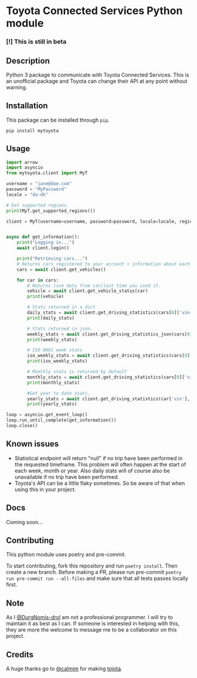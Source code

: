 # Toyota Connected Services Python module

### [!] **This is still in beta**

## Description

Python 3 package to communicate with Toyota Connected Services.
This is an unofficial package and Toyota can change their API at any point without warning.

## Installation

This package can be installed through `pip`.

```text
pip install mytoyota
```

## Usage

```python
import arrow
import asyncio
from mytoyota.client import MyT

username = "jane@doe.com"
password = "MyPassword"
locale = "da-dk"

# Get supported regions.
print(MyT.get_supported_regions())

client = MyT(username=username, password=password, locale=locale, region="europe")


async def get_information():
    print("Logging in...")
    await client.login()

    print("Retrieving cars...")
    # Returns cars registered to your account + information about each car.
    cars = await client.get_vehicles()

    for car in cars:
        # Returns live data from car/last time you used it.
        vehicle = await client.get_vehicle_status(car)
        print(vehicle)

        # Stats returned in a dict
        daily_stats = await client.get_driving_statistics(cars[0]['vin'], interval="day")
        print(daily_stats)

        # Stats returned in json.
        weekly_stats = await client.get_driving_statistics_json(cars[0]['vin'], interval="week")
        print(weekly_stats)

        # ISO 8601 week stats
        iso_weekly_stats = await client.get_driving_statistics(cars[0]['vin'], interval="isoweek")
        print(iso_weekly_stats)

        # Monthly stats is returned by default
        monthly_stats = await client.get_driving_statistics(cars[0]['vin'])
        print(monthly_stats)

        #Get year to date stats.
        yearly_stats = await client.get_driving_statistics(car['vin'], interval="year")
        print(yearly_stats)

loop = asyncio.get_event_loop()
loop.run_until_complete(get_information())
loop.close()

```

## Known issues

- Statistical endpoint will return "null" if no trip have been performed in the requested timeframe. This problem will often happen at the start of each week, month or year. Also daily stats will of course also be unavailable if no trip have been performed.
- Toyota's API can be a little flaky sometimes. So be aware of that when using this in your project.

## Docs

Coming soon...

## Contributing

This python module uses poetry and pre-commit.

To start contributing, fork this repository and run `poetry install`. Then create a new branch. Before making a PR, please run pre-commit `poetry run pre-commit run --all-files` and make sure that all tests passes locally first.

## Note

As I [@DurgNomis-drol](https://github.com/DurgNomis-drol) am not a professional programmer. I will try to maintain it as best as I can. If someone is interested in helping with this, they are more the welcome to message me to be a collaborator on this project.

## Credits

A huge thanks go to [@calmjm](https://github.com/calmjm) for making [tojota](https://github.com/calmjm/tojota).
